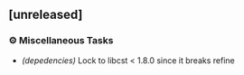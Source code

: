 ## [unreleased]

### ⚙️ Miscellaneous Tasks

- *(depedencies)* Lock to libcst < 1.8.0 since it breaks refine

